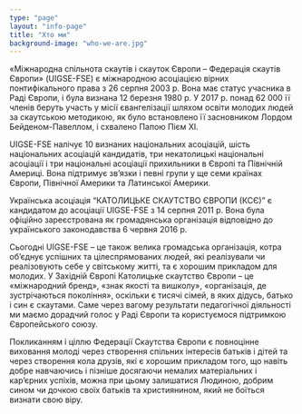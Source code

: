 ```yaml
---
type: "page"
layout: "info-page"
title: "Хто ми"
background-image: "who-we-are.jpg"
---
```


«Міжнародна спільнота скаутів і скауток Європи – Федерація скаутів Європи» (UIGSE-FSE) є міжнародною асоціацією вірних понтифікального права з 26 серпня 2003 р. Вона має статус учасника в Раді Європи, і була визнана 12 березня 1980 р. У 2017 р. понад 62 000 її членів беруть участь у місії євангелізації шляхом освіти молодих людей за скаутською методикою, як було встановлено її засновником Лордом Бейденом-Павеллом, і схвалено Папою Пієм ХІ.

UIGSE-FSE налічує 10 визнаних національних асоціацій, шість національних асоціацій кандидатів, три некатолицькі національні асоціації і три національні асоціації прихильники в Європі та Північній Америці. Вона підтримує зв’язки і певні групи у ще семи країнах Європи, Північної Америки та Латинської Америки.

Українська асоціація “КАТОЛИЦЬКЕ СКАУТСТВО ЄВРОПИ (КСЄ)” є кандидатом до асоціації UIGSE-FSE з 14 серпня 2011 р. Вона була офіційно зареєстрована як громадянська організація відповідно до українського законодавства 6 червня 2016 р.

Сьогодні UIGSE-FSE – це також велика громадська організація, котра об’єднує успішних та цілеспрямованих людей, які реалізували чи реалізовують себе у світському житті, та є хорошим прикладом для молодих. У Західній Європі Католицьке скаутство Європи – це «міжнародний бренд», «знак якості та вишколу», «організація, де зустрічаються покоління», оскільки є тисячі сімей, в яких дідусь, батько і син є скаутами. Саме через вагому результати педагогічної діяльності ми маємо дорадчий голос у Раді Європи та користуємося підтримкою Європейського союзу.

Покликанням і ціллю Федерації Скаутства Європи є повноцінне виховання молоді через створення спільних інтересів батьків і дітей та через створення кола друзів, які є хорошим прикладом того, що навіть добре навчаючись і пізніше досягаючи немалих матеріальних і кар’єрних успіхів, можна при цьому залишатися Людиною, добрим сином чи дочкою своїх батьків та християнином, який не боїться визнати свою віру.
